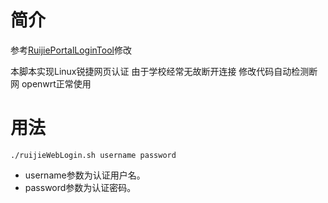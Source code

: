 # 简介

参考[RuijiePortalLoginTool](https://github.com/callmeliwen/RuijiePortalLoginTool)修改

本脚本实现Linux锐捷网页认证 由于学校经常无故断开连接 修改代码自动检测断网 openwrt正常使用

# 用法

```shell
./ruijieWebLogin.sh username password
```

- username参数为认证用户名。
- password参数为认证密码。
